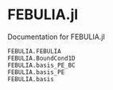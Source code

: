 # FEBULIA.jl

Documentation for FEBULIA.jl

```@docs
FEBULIA.FEBULIA
FEBULIA.BoundCond1D
FEBULIA.basis_PE_BC
FEBULIA.basis_PE
FEBULIA.basis
```

